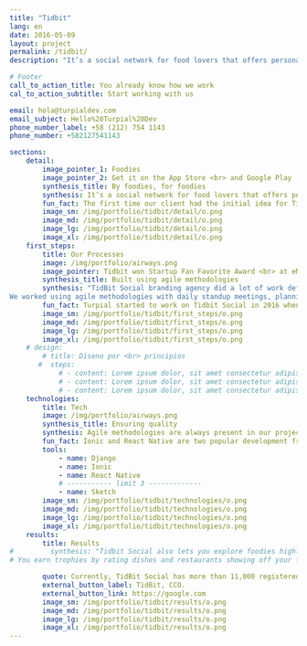 ```yaml
---
title: "Tidbit"
lang: en
date: 2016-05-09
layout: project
permalink: /tidbit/
description: "It’s a social network for food lovers that offers personalized restaurant and dish recommendations based on the user's preferences as well as comments and ratings of individual dishes by their friends."

# Footer
call_to_action_title: You already know how we work
cal_to_action_subtitle: Start working with us

email: hola@turpialdev.com
email_subject: Hello%20Turpial%20Dev
phone_number_label: +58 (212) 754 1143
phone_number: +582127541143

sections:
    detail:
        image_pointer_1: Foodies
        image_pointer_2: Get it on the App Store <br> and Google Play
        synthesis_title: By foodies, for foodies
        synthesis: It’s a social network for food lovers that offers personalized restaurant and dish recommendations based on the user's preferences as well as comments and ratings of individual dishes by their friends.
        fun_fact: The first time our client had the initial idea for TidBit Social was during a family dinner, talking about how amazing it would be to access to family and friends' recommendations, so our client wrote some concepts on a napkin, gave some more thought to this idea and TidBit Social was born.
        image_sm: /img/portfolio/tidbit/detail/o.png
        image_md: /img/portfolio/tidbit/detail/o.png
        image_lg: /img/portfolio/tidbit/detail/o.png
        image_xl: /img/portfolio/tidbit/detail/o.png
    first_steps:
        title: Our Processes
        image: /img/portfolio/airways.png
        image_pointer: Tidbit won Startup Fan Favorite Award <br> at eMerge Americas, 2018
        synthesis_title: Built using agile methodologies
        synthesis: "TidBit Social branding agency did a lot of work defining the look of the app while Turpial, with more experience on UX/UI helped ensure usability and good experience in the design. <br>
We worked using agile methodologies with daily standup meetings, planning the work for each iteration and making sure everyone was on the same page and with the same vision."
        fun_fact: Turpial started to work on Tidbit Social in 2016 when Washington, DC-based entrepreneurs came to us with this idea. 
        image_sm: /img/portfolio/tidbit/first_steps/o.png
        image_md: /img/portfolio/tidbit/first_steps/o.png
        image_lg: /img/portfolio/tidbit/first_steps/o.png
        image_xl: /img/portfolio/tidbit/first_steps/o.png
    # design:
        # title: Diseno por <br> principios
       #  steps:
            # - content: Lorem ipsum dolor, sit amet consectetur adipisicing elit. Voluptatibus voluptatum nemo vel reprehenderit cumque maxime perferendis. Obcaecati delectus quia non laudantium porro, dicta quae autem nobis iusto ut harum sint!
            # - content: Lorem ipsum dolor, sit amet consectetur adipisicing elit. Voluptatibus voluptatum nemo vel reprehenderit cumque maxime perferendis.
            # - content: Lorem ipsum dolor, sit amet consectetur adipisicing elit. Voluptatibus voluptatum nemo vel reprehenderit cumque maxime perferendis. Obcaecati delectus quia non laudantium porro.
    technologies:
        title: Tech
        image: /img/portfolio/airways.png
        synthesis_title: Ensuring quality
        synthesis: Agile methodologies are always present in our projects and TidBit. We worked with Ionic for a quick-to-market app and Django for the server side, later the mobile app was refactored to React Native. To ensure quality Test Driven Development was practiced in large parts of the project.
        fun_fact: Ionic and React Native are two popular development frameworks used to reuse most of the code, developing apps for different platforms faster and at lower costs
        tools:
            - name: Django
            - name: Ionic
            - name: React Native
            # ----------- limit 3 -------------
            - name: Sketch
        image_sm: /img/portfolio/tidbit/technologies/o.png
        image_md: /img/portfolio/tidbit/technologies/o.png
        image_lg: /img/portfolio/tidbit/technologies/o.png
        image_xl: /img/portfolio/tidbit/technologies/o.png
    results:
        title: Results
#         synthesis: "Tidbit Social also lets you explore foodies highlights, users by their real name or username and Featured Restaurants based on ratings or trends around your area.
# You earn trophies by rating dishes and restaurants showing off your fluency with different cuisines. Other functions include a Score Explorer (to filter places according to your own scores) a Wish List of restaurants you want to visit and a list of your Followers and people who you follow."

        quote: Currently, TidBit Social has more than 11,000 registered restaurants, with Washington, DC and New York City the most active towns and boasting a 4.8/5 stars rating at the App Store and 4.5 at the Google Play store.
        external_button_label: TidBit, CCO.
        external_button_link: https://google.com
        image_sm: /img/portfolio/tidbit/results/o.png
        image_md: /img/portfolio/tidbit/results/o.png
        image_lg: /img/portfolio/tidbit/results/o.png
        image_xl: /img/portfolio/tidbit/results/o.png
---
```



